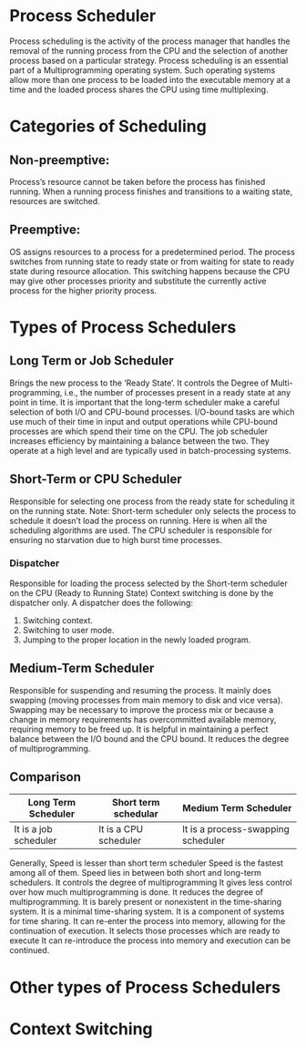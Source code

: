 # Process Scheduler
Process scheduling is the activity of the process manager that handles the removal of the running process from the CPU and the selection of another process based on a particular strategy. 
Process scheduling is an essential part of a Multiprogramming operating system. Such operating systems allow more than one process to be loaded into the executable memory at a time and the loaded process shares the CPU using time multiplexing.

# Categories of Scheduling
## Non-preemptive: 
Process’s resource cannot be taken before the process has finished running. When a running process finishes and transitions to a waiting state, resources are switched.
## Preemptive: 
OS assigns resources to a process for a predetermined period. The process switches from running state to ready state or from waiting for state to ready state during resource allocation. 
This switching happens because the CPU may give other processes priority and substitute the currently active process for the higher priority process.

# Types of Process Schedulers
## Long Term or Job Scheduler
Brings the new process to the ‘Ready State’. It controls the Degree of Multi-programming, i.e., the number of processes present in a ready state at any point in time. It is important that the long-term scheduler make a careful selection of both I/O and CPU-bound processes. 
I/O-bound tasks are which use much of their time in input and output operations while CPU-bound processes are which spend their time on the CPU. The job scheduler increases efficiency by maintaining a balance between the two. They operate at a high level and are typically used in batch-processing systems.

## Short-Term or CPU Scheduler
Responsible for selecting one process from the ready state for scheduling it on the running state. Note: Short-term scheduler only selects the process to schedule it doesn’t load the process on running.  Here is when all the scheduling algorithms are used. The CPU scheduler is responsible for ensuring no starvation due to high burst time processes.

### Dispatcher
Responsible for loading the process selected by the Short-term scheduler on the CPU (Ready to Running State) Context switching is done by the dispatcher only. A dispatcher does the following: 
1. Switching context.
2. Switching to user mode.
3. Jumping to the proper location in the newly loaded program.

## Medium-Term Scheduler
Responsible for suspending and resuming the process. It mainly does swapping (moving processes from main memory to disk and vice versa). Swapping may be necessary to improve the process mix or because a change in memory requirements has overcommitted available memory, requiring memory to be freed up. It is helpful in maintaining a perfect balance between the I/O bound and the CPU bound. It reduces the degree of multiprogramming.

## Comparison
| Long Term Scheduler	| Short term schedular	| Medium Term Scheduler |
| --- | --- | ---|
| It is a job scheduler	| It is a CPU scheduler	| It is a process-swapping scheduler |
Generally, Speed is lesser than short term scheduler	Speed is the fastest among all of them.	Speed lies in between both short and long-term schedulers.
It controls the degree of multiprogramming	It gives less control over how much multiprogramming is done.	It reduces the degree of multiprogramming.
It is barely present or nonexistent in the time-sharing system.	It is a minimal time-sharing system.	It is a component of systems for time sharing.
It can re-enter the process into memory, allowing for the continuation of execution.	It selects those processes which are ready to execute	It can re-introduce the process into memory and execution can be continued.

# Other types of Process Schedulers

# Context Switching

# 
